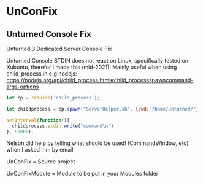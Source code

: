 # UnConFix
## Unturned Console Fix
Unturned 3 Dedicated Server Console Fix


Unturned Console STDIN does not react on Linux, specifically tested on Xubuntu, therefor I made this (mid-2021).
Mainly useful when using child_process in e.g nodejs: https://nodejs.org/api/child_process.html#child_processspawncommand-args-options
```js
let cp = require('child_process');

let childprocess = cp.spawn("ServerHelper.sh", {cwd:"/home/unturned/"});

setInterval(function(){
  childprocess.stdin.write("command\n")
}, 60000);
```


Nelson did help by telling what should be used! (CommandWindow, etc) when I asked him by email



UnConFix = Source project

UnConFixModule = Module to be put in your Modules folder
